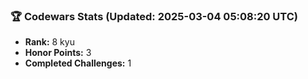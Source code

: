 ### 🏆 Codewars Stats (Updated: 2025-03-04 05:08:20 UTC)

- **Rank:** 8 kyu
- **Honor Points:** 3
- **Completed Challenges:** 1
